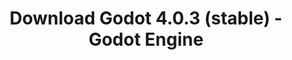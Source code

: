 ---
# Generated by /tools/generators/src/download_archive_generator !!! do not edit by hand !!!
title: 'Download Godot 4.0.3 (stable) - Godot Engine'
type: 'download/archive'
name: '4.0.3'
flavor: 'stable'
release_date: '2023-05-19T03:00:00-00:00'
release_notes: 'article/maintenance-release-godot-4-0-3/'
primaryPlatforms:
  - 'android.apk'
  - 'linux.64'
  - 'macos.universal'
  - 'windows.64'
  - 'web'
  - 'templates'
links:
  android.apk:
    name: 'android.apk'
    title: 'Android'
    caption: 'APK Universal (ARM64 + ARMv7 + x86_64 + x86)'
    tags:
      - 'APK download'
      - 'ARM64/v7'
      - 'x86 (64 & 32 bit)'
    hosts:
      github_builds:
        regular: 'https://github.com/godotengine/godot-builds/releases/download/4.0.3-stable/Godot_v4.0.3-stable_android_editor.apk'
        mono: '#'
      github:
        regular: 'https://github.com/godotengine/godot/releases/download/4.0.3-stable/Godot_v4.0.3-stable_android_editor.apk'
        mono: '#'
  linux.64:
    name: 'linux.64'
    title: 'Linux'
    caption: 'Padrão (x86_64)'
    tags:
      - '64 bit'
    hosts:
      github_builds:
        regular: 'https://github.com/godotengine/godot-builds/releases/download/4.0.3-stable/Godot_v4.0.3-stable_linux.x86_64.zip'
        mono: 'https://github.com/godotengine/godot-builds/releases/download/4.0.3-stable/Godot_v4.0.3-stable_mono_linux_x86_64.zip'
      github:
        regular: 'https://github.com/godotengine/godot/releases/download/4.0.3-stable/Godot_v4.0.3-stable_linux.x86_64.zip'
        mono: 'https://github.com/godotengine/godot/releases/download/4.0.3-stable/Godot_v4.0.3-stable_mono_linux_x86_64.zip'
  macos.universal:
    name: 'macos.universal'
    title: 'macOS'
    caption: 'Universal (x86_64 + Silício da Apple)'
    tags:
      - 'Intel/Apple Silicon'
      - '64 bit'
    hosts:
      github_builds:
        regular: 'https://github.com/godotengine/godot-builds/releases/download/4.0.3-stable/Godot_v4.0.3-stable_macos.universal.zip'
        mono: 'https://github.com/godotengine/godot-builds/releases/download/4.0.3-stable/Godot_v4.0.3-stable_mono_macos.universal.zip'
      github:
        regular: 'https://github.com/godotengine/godot/releases/download/4.0.3-stable/Godot_v4.0.3-stable_macos.universal.zip'
        mono: 'https://github.com/godotengine/godot/releases/download/4.0.3-stable/Godot_v4.0.3-stable_mono_macos.universal.zip'
  windows.64:
    name: 'windows.64'
    title: 'Windows'
    caption: 'Padrão (x86_64)'
    tags:
      - '64 bit'
    hosts:
      github_builds:
        regular: 'https://github.com/godotengine/godot-builds/releases/download/4.0.3-stable/Godot_v4.0.3-stable_win64.exe.zip'
        mono: 'https://github.com/godotengine/godot-builds/releases/download/4.0.3-stable/Godot_v4.0.3-stable_mono_win64.zip'
      github:
        regular: 'https://github.com/godotengine/godot/releases/download/4.0.3-stable/Godot_v4.0.3-stable_win64.exe.zip'
        mono: 'https://github.com/godotengine/godot/releases/download/4.0.3-stable/Godot_v4.0.3-stable_mono_win64.zip'
  web:
    name: 'web'
    title: 'Editor Web'
    caption: ''
    tags:
      - 'Self-hosted'
      - 'Cross-platform'
    hosts:
      github_builds:
        regular: 'https://github.com/godotengine/godot-builds/releases/download/4.0.3-stable/Godot_v4.0.3-stable_web_editor.zip'
        mono: '#'
      github:
        regular: 'https://github.com/godotengine/godot/releases/download/4.0.3-stable/Godot_v4.0.3-stable_web_editor.zip'
        mono: '#'
  linux.arm64:
    name: 'linux.arm64'
    title: 'Linux'
    caption: 'Padrão (ARM64)'
    tags:
      - 'ARM64'
      - '64 bit'
    hosts:
      github_builds:
        regular: 'https://github.com/godotengine/godot-builds/releases/download/4.0.3-stable/Godot_v4.0.3-stable_linux.arm64.zip'
        mono: 'https://github.com/godotengine/godot-builds/releases/download/4.0.3-stable/Godot_v4.0.3-stable_mono_linux_arm64.zip'
      github:
        regular: 'https://github.com/godotengine/godot/releases/download/4.0.3-stable/Godot_v4.0.3-stable_linux.arm64.zip'
        mono: 'https://github.com/godotengine/godot/releases/download/4.0.3-stable/Godot_v4.0.3-stable_mono_linux_arm64.zip'
  linux.32:
    name: 'linux.32'
    title: 'Linux'
    caption: 'Padrão (x86)'
    tags:
      - '32 bit'
    hosts:
      github_builds:
        regular: 'https://github.com/godotengine/godot-builds/releases/download/4.0.3-stable/Godot_v4.0.3-stable_linux.x86_32.zip'
        mono: 'https://github.com/godotengine/godot-builds/releases/download/4.0.3-stable/Godot_v4.0.3-stable_mono_linux_x86_32.zip'
      github:
        regular: 'https://github.com/godotengine/godot/releases/download/4.0.3-stable/Godot_v4.0.3-stable_linux.x86_32.zip'
        mono: 'https://github.com/godotengine/godot/releases/download/4.0.3-stable/Godot_v4.0.3-stable_mono_linux_x86_32.zip'
  linux.arm32:
    name: 'linux.arm32'
    title: 'Linux'
    caption: 'Padrão (ARM32)'
    tags:
      - 'ARM32'
      - '32 bit'
    hosts:
      github_builds:
        regular: 'https://github.com/godotengine/godot-builds/releases/download/4.0.3-stable/Godot_v4.0.3-stable_linux.arm32.zip'
        mono: 'https://github.com/godotengine/godot-builds/releases/download/4.0.3-stable/Godot_v4.0.3-stable_mono_linux_arm32.zip'
      github:
        regular: 'https://github.com/godotengine/godot/releases/download/4.0.3-stable/Godot_v4.0.3-stable_linux.arm32.zip'
        mono: 'https://github.com/godotengine/godot/releases/download/4.0.3-stable/Godot_v4.0.3-stable_mono_linux_arm32.zip'
  windows.32:
    name: 'windows.32'
    title: 'Windows'
    caption: 'Padrão (x86)'
    tags:
      - '32 bit'
    hosts:
      github_builds:
        regular: 'https://github.com/godotengine/godot-builds/releases/download/4.0.3-stable/Godot_v4.0.3-stable_win32.exe.zip'
        mono: 'https://github.com/godotengine/godot-builds/releases/download/4.0.3-stable/Godot_v4.0.3-stable_mono_win32.zip'
      github:
        regular: 'https://github.com/godotengine/godot/releases/download/4.0.3-stable/Godot_v4.0.3-stable_win32.exe.zip'
        mono: 'https://github.com/godotengine/godot/releases/download/4.0.3-stable/Godot_v4.0.3-stable_mono_win32.zip'
  aar_library:
    name: 'aar_library'
    title: 'Biblioteca de AAR'
    caption: ''
    tags:
      - 'Android plugins'
      - 'Java'
      - 'Kotlin'
    hosts:
      github_builds:
        regular: 'https://github.com/godotengine/godot-builds/releases/download/4.0.3-stable/godot-lib.4.0.3.stable.template_release.aar'
        mono: '#'
      github:
        regular: 'https://github.com/godotengine/godot/releases/download/4.0.3-stable/godot-lib.4.0.3.stable.template_release.aar'
        mono: '#'
  templates:
    name: 'templates'
    title: 'Modelos de exportação'
    caption: ''
    tags:
      - 'Utilizado para exportar os seus jogos para todas as plataformas suportadas'
    hosts:
      github_builds:
        regular: 'https://github.com/godotengine/godot-builds/releases/download/4.0.3-stable/Godot_v4.0.3-stable_export_templates.tpz'
        mono: 'https://github.com/godotengine/godot-builds/releases/download/4.0.3-stable/Godot_v4.0.3-stable_mono_export_templates.tpz'
      github:
        regular: 'https://github.com/godotengine/godot/releases/download/4.0.3-stable/Godot_v4.0.3-stable_export_templates.tpz'
        mono: 'https://github.com/godotengine/godot/releases/download/4.0.3-stable/Godot_v4.0.3-stable_mono_export_templates.tpz'
---